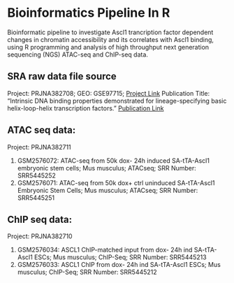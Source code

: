 # Bioinformatics Pipeline In R
Bioinformatic pipeline to investigate Ascl1 trancription factor dependent changes in chromatin accessibility and its correlates with Ascl1 binding, using R programming and analysis of high throughput next generation sequencing (NGS) ATAC-seq and ChIP-seq data.


## SRA raw data file source
Project: PRJNA382708; 
GEO: GSE97715;
[Project Link](https://www.ncbi.nlm.nih.gov/bioproject/PRJNA382708)
Publication Title: “Intrinsic DNA binding properties demonstrated for lineage-specifying basic helix-loop-helix transcription factors.”
[Publication Link](https://www.ncbi.nlm.nih.gov/pmc/articles/PMC5880239/)

## ATAC seq data:
Project: PRJNA382711
1) GSM2576072: ATAC-seq from 50k dox- 24h induced SA-tTA-Ascl1 embryonic stem cells; Mus musculus; ATACseq; SRR Number: SRR5445252
2) GSM2576071: ATAC-seq from 50k dox+ ctrl uninduced SA-tTA-Ascl1 Embryonic Stem Cells; Mus musculus; ATACseq; SRR Number: SRR5445251


## ChIP seq data:
Project: PRJNA382710
1) GSM2576034: ASCL1 ChIP-matched input from dox- 24h ind SA-tTA-Ascl1 ESCs; Mus musculus; ChIP-Seq;  SRR Number: SRR5445213
2) GSM2576033: ASCL1 ChIP from dox- 24h ind SA-tTA-Ascl1 ESCs; Mus musculus; ChIP-Seq;  SRR Number: SRR5445212
